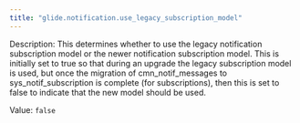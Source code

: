 ```yaml
---
title: "glide.notification.use_legacy_subscription_model"
---
```


Description: This determines whether to use the legacy notification subscription model or the newer notification subscription model. This is initially set to true so that during an upgrade the legacy subscription model is used, but once the migration of cmn_notif_messages to sys_notif_subscription is complete (for subscriptions), then this is set to false to indicate that the new model should be used.

Value: `false`